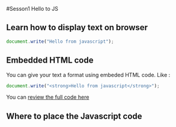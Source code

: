 #Sesson1 Hello to JS

## Learn how to display text on browser

```javascript
document.write("Hello from javascript");
```

## Embedded HTML code 
You can give your text a format using embeded HTML code. Like :

```javascript
document.write("<strong>Hello from javascript</strong>");
```

You can [review the full code here](https://github.com/yclim95/JavaScript-for-Beginners/blob/master/session1_hello_js/first_javascript.html) 

## Where to place the Javascript code <script> tag
There is 3 ways placing it : 

1. Place between the `<body>` tag

```html
<body>
	<script type="text/javascript">
		//Output to the browser 
		document.write("Hello from javascript<br/>");
	</script>
</body>
```

2. Place between the `<head>` tag

```html
<head>
	<title>First Javascript</title>
	<script type="text/javascript">
		//Output to the browser 
		document.write("Hello from javascript<br/>");
	</script>
</head>
```
3. Use an external .js file and place in the `<head>`tag (attached. javascript)

```html
	<body>
		<script language="javascript" type="text/javascript" src="attached.js"></script>
	</body>
```

Normally, it is recommended to place Javascript code `<script>` tag between `<body>` tag. Reason is because, the statement inside `<body>` tag is only executed. 

That's why we normally place `function` inside the `<head>` tag & call back the function in `<body>` tag to execute the command in the function. 